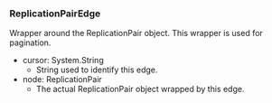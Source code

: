 ### ReplicationPairEdge
Wrapper around the ReplicationPair object. This wrapper is used for pagination.

- cursor: System.String
  - String used to identify this edge.
- node: ReplicationPair
  - The actual ReplicationPair object wrapped by this edge.
